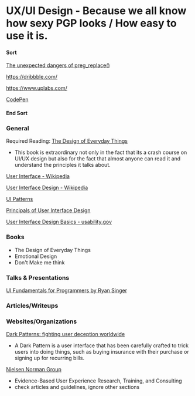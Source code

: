 # UX/UI Design - Because we all know how sexy PGP looks / How easy to use it is.






#### Sort
[The unexpected dangers of preg_replace()](https://bitquark.co.uk/blog/2013/07/23/the_unexpected_dangers_of_preg_replace)

https://dribbble.com/

https://www.uplabs.com/

[CodePen](https://codepen.io/#)
#### End Sort


### General

Required Reading: [The Design of Everyday Things](http://www.jnd.org/books/design-of-everyday-things-revised.html)
* This book is extraordinary not only in the fact that its a crash course on UI/UX design but also for the fact that almost anyone can read it and understand the principles it talks about.

[User Interface - Wikipedia](https://en.wikipedia.org/wiki/User_interface)

[User Interface Design - Wikipedia](https://en.wikipedia.org/wiki/User_interface_design)

[UI Patterns](http://ui-patterns.com/)

[Principals of User Interface Design](https://en.wikipedia.org/wiki/Principles_of_user_interface_design)

[User Interface Design Basics - usability.gov](https://www.usability.gov/what-and-why/user-interface-design.html)


### Books
* The Design of Everyday Things
* Emotional Design
* Don't Make me think



### Talks & Presentations

[UI Fundamentals for Programmers by Ryan Singer](https://vimeo.com/6702766)



### Articles/Writeups




### Websites/Organizations

[Dark Patterns: fighting user deception worldwide](http://darkpatterns.org/)
* A Dark Pattern is a user interface that has been carefully crafted to trick users into doing things, such as buying insurance with their purchase or signing up for recurring bills.


[Nielsen Norman Group](http://www.nngroup.com)
* Evidence-Based User Experience Research, Training, and Consulting
* check articles and guidelines, ignore other sections